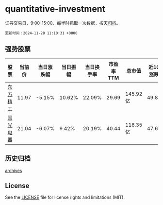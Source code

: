 # quantitative-investment

证券交易日，9:00-15:00，每半时抓取一次数据，按天[归档](archives)。

`更新时间：2024-11-28 11:10:31 +0800`

## 强势股票

|股票|当前价|当日涨跌幅|当日振幅|当日换手率|市盈率TTM|总市值|近10日涨跌幅|
|----|----|----|----|----|----|----|----|
|[东方精工](https://xueqiu.com/S/SZ002611)|11.97|-5.15%|10.62%|22.09%|29.69|145.92亿|49.81%|
|[国光电器](https://xueqiu.com/S/SZ002045)|21.04|-6.07%|9.42%|20.19%|40.44|118.35亿|47.65%|

## 历史归档

[archives](archives)

## License

See the [LICENSE](LICENSE) file for license rights and limitations (MIT).